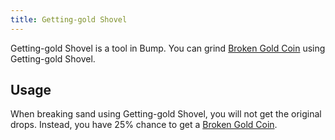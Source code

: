 ```yaml
---
title: Getting-gold Shovel
---
```


Getting-gold Shovel is a tool in Bump. You can grind [Broken Gold Coin](/bump/categories/stuff) using Getting-gold Shovel.

## Usage

When breaking sand using Getting-gold Shovel, you will not get the original drops. Instead, you have 25% chance to get a [Broken Gold Coin](/bump/categories/stuff).
